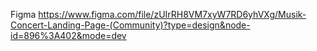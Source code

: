 Figma https://www.figma.com/file/zUIrRH8VM7xyW7RD6yhVXg/Musik-Concert-Landing-Page-(Community)?type=design&node-id=896%3A402&mode=dev